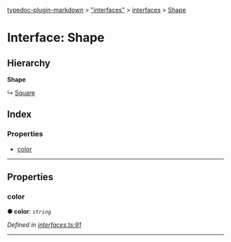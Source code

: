 [typedoc-plugin-markdown](../README.md) > ["interfaces"](../modules/_interfaces_.md) > [interfaces](../modules/_interfaces_.interfaces.md) > [Shape](../interfaces/_interfaces_.interfaces.shape.md)

# Interface: Shape

## Hierarchy

**Shape**

↳  [Square](_interfaces_.interfaces.square.md)

## Index

### Properties

* [color](_interfaces_.interfaces.shape.md#color)

---

## Properties

<a id="color"></a>

###  color

**● color**: *`string`*

*Defined in [interfaces.ts:91](https://github.com/tgreyjs/typedoc-plugin-markdown/blob/master/test/src/interfaces.ts#L91)*

___


